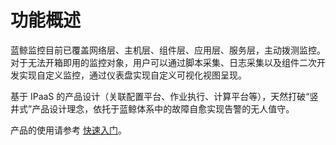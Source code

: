 # 功能概述

蓝鲸监控目前已覆盖网络层、主机层、组件层、应用层、服务层，主动拨测监控。对于无法开箱即用的监控对象，用户可以通过脚本采集、日志采集以及组件二次开发实现自定义监控，通过仪表盘实现自定义可视化视图呈现。

基于 IPaaS 的产品设计（关联配置平台、作业执行、计算平台等），天然打破“竖井式”产品设计理念，依托于蓝鲸体系中的故障自愈实现告警的无人值守。

产品的使用请参考 [快速入门](../快速入门/Getting_started.md)。
